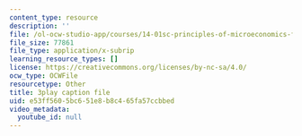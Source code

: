 ```yaml
---
content_type: resource
description: ''
file: /ol-ocw-studio-app/courses/14-01sc-principles-of-microeconomics-fall-2011/e53ff5605bc651e8b8c465fa57ccbbed_f8Kn9GkR514.srt
file_size: 77861
file_type: application/x-subrip
learning_resource_types: []
license: https://creativecommons.org/licenses/by-nc-sa/4.0/
ocw_type: OCWFile
resourcetype: Other
title: 3play caption file
uid: e53ff560-5bc6-51e8-b8c4-65fa57ccbbed
video_metadata:
  youtube_id: null
---
```

